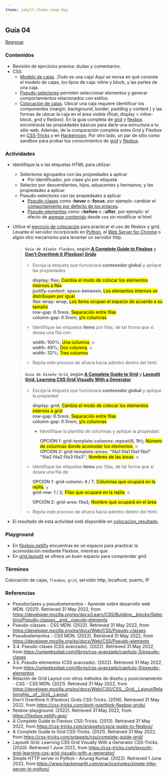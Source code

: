 ```yaml
---
theme: jekyll-theme-leap-day
---
```


## Guía 04

[Regresar](/DAWM/)

### Contenidos

* Revisión de ejercicios previos: dudas y comentarios.
* CSS
	- [Modelo de cajas](https://developer.mozilla.org/es/docs/Learn/CSS/Building__blocks/El__modelo__de__caja). ¡Todo es una caja! Aquí se revisa en qué consiste el modelo de cajas, los tipos de caja: inline y block, y las partes de una caja.
	- [Pseudo-selectores](https://developer.mozilla.org/es/docs/Learn/CSS/Building__blocks/Selectors/Pseudo-classes__and__pseudo-elements) permiten seleccionar elementos y generar comportamientos relacionados con estilos.
	- [Colocación de cajas](https://www.diegocmartin.com/modelo-de-cajas-y-posicionamiento-css/). Ubicar una caja requiere identificar los componentes (margin, background, border, padding y content ) y las formas de ubicar la caja en el área visible (float, display > inline-block, grid y flexbox). En la guía completa de [grid](https://css-tricks.com/snippets/css/complete-guide-grid/) y [flexbox](https://css-tricks.com/snippets/css/a-guide-to-flexbox/) encontrarás las propiedades básicas para darle una estructura a tu sitio web. Además, de la comparación completa entre Grid y Flexbox en [CSS-Tricks](https://css-tricks.com/quick-whats-the-difference-between-flexbox-and-grid/) y en [Hackernoon](https://hackernoon.com/the-ultimate-css-battle-grid-vs-flexbox-d40da0449faf). Por otro lado, un par de sitio como sandbox para probar tus conocimientos de [grid](https://cssgridgarden.com/#es) y [flexbox](https://flexboxfroggy.com/#es). 



### Actividades

* Identifique la o las etiquetas HTML para utilizar:
	- Selectores agrupados con las propiedades a aplicar
		+ Por identificador, por clase y/o por etiqueta
	- Selector por descendientes, hijos, adyacentes y hermanos; y las propiedades a aplicar
	- Pseudo-selectores  con las propiedades a aplicar
		+ [Pseudo-clases](https://developer.mozilla.org/es/docs/Web/CSS/Pseudo-classes) como __:hover__ o __:focus__, por ejemplo: cambiar el [comportamiento por defecto de los enlaces](https://uniwebsidad.com/libros/css-avanzado/capitulo-3/pseudo-clases).
		+ [Pseudo-elementos](https://developer.mozilla.org/es/docs/Web/CSS/Pseudo-elements) como __::before__ o __::after__, por ejemplo: el efecto de [agregar contenido](https://uniwebsidad.com/libros/css-avanzado/capitulo-3/pseudo-elementos) desde css sin modificar el html.

* Utilice el [ejercicio de colocación](../ejercicios/colocacion.zip) para practicar el uso de flexbox y grid. Levante el servidor incorporado en [Python](../tutoriales/python.md), el [Web Server for Chrome](https://chrome.google.com/webstore/detail/web-server-for-chrome/ofhbbkphhbklhfoeikjpcbhemlocgigb) o algún otro mecanismo para levantar un servidor http.
	

	> #### `Guía de diseño Flexbox`, según [A Complete Guide to Flexbox](https://css-tricks.com/snippets/css/a-guide-to-flexbox/) y [Don’t Overthink It (Flexbox) Grids](https://css-tricks.com/dont-overthink-flexbox-grids/)
	> * Escoja la etiqueta que funcionará **contenedor global** y aplique las propiedades
	>
	> 	__display: flex;__ <mark>Cambia el modo de colocar los elementos internos a flex</mark><br>
	> 	__justify-content: space-between;__ <mark>Los elementos internos se distribuyen por igual</mark><br>
	> 	__flex-wrap: wrap;__ <mark>Los ítems ocupan el espacio de acuerdo a su tamaño</mark><br>
	> 	__row-gap: 0.5rem;__ <mark>Separación entre filas</mark><br>
	> 	__column-gap: 0.5rem;__ <mark>y/o columnas</mark>
	>
	> * Identifique las etiquetas **ítems** por filas, de tal forma que si desea una fila con: 
	>
	>	__width: 100%;__ <mark>Una columna</mark>, o<br>
	>	__width: 49%;__ <mark>Dos columna</mark>, o<br>
	>	__width: 32%;__ <mark>Tres columna</mark>
	>
	> * Repita este proceso de afuera hacia adentro dentro del html.


	> ####  `Guía de diseño Grid`, según [A Complete Guide to Grid](https://css-tricks.com/snippets/css/complete-guide-grid/) y [Layoutit Grid: Learning CSS Grid Visually With a Generator](https://css-tricks.com/layoutit-grid-learning-css-grid-visually-with-a-generator/)
	> * Escoja la etiqueta que funcionará **contenedor global** y aplique la propiedad
	>
	> 	__display: grid;__ <mark>Cambia el modo de colocar los elementos internos a grid</mark><br>
	> 	__row-gap: 0.5rem;__ <mark>Separación entre filas</mark><br>
	> 	__column-gap: 0.5rem;__ <mark>y/o columnas</mark>
	>
	>   + Identifique la plantilla de columnas y aplique la propiedad:
	>
	>	  **OPCIÓN 1:** __grid-template-columns: repeat(6, 1fr);__ <mark>Número de columnas donde acomodar los elementos</mark>, o<br>
	>	  **OPCIÓN 2:** __grid-template-areas: "fila1 fila1 fila1 fila1" "fila2 fila2 fila3 fila3";__ <mark>Nombres de las áreas</mark>, o<br>
	>
	> * Identifique las etiquetas **ítems** por filas, de tal forma que si desea una fila de:
	>
	>	**OPCIÓN 1:** __grid-column: 4 / 7;__ <mark>Columnas que ocupará en la rejilla</mark>, y<br>
	>	  				__grid-row: 1 / 2;__ <mark>Filas que ocupará en la rejilla</mark>, o<br>
	>
	>	**OPCIÓN 2:** __grid-area: fila3;__ <mark>Nombre que ocupará en el área</mark><br>
	>
	> * Repita este proceso de afuera hacia adentro dentro del html. 	

* El resultado de esta actividad está disponible en [colocacion_resultado](../ejercicios/colocacion_resultado.zip).

### Playground

* En [flexbox.netlify](https://flexbox.netlify.app/) encuentras en un espacio para practicar la acomodación mediante Flexbox, mientras que  
* En [grid.layoutit](https://grid.layoutit.com/) se ofrece un buen espacio para comprender grid.


### Términos

Colocación de cajas, `flexbox`, `grid`, servidor http, localhost, puerto, IP

### Referencias

* Pseudoclases y pseudoelementos - Aprende sobre desarrollo web MDN. (2021). Retrieved 31 May 2022, from https://developer.mozilla.org/es/docs/Learn/CSS/Building__blocks/Selectors/Pseudo-classes__and__pseudo-elements
* Pseudo-classes - CSS MDN. (2022). Retrieved 31 May 2022, from https://developer.mozilla.org/es/docs/Web/CSS/Pseudo-classes
* Pseudoelementos - CSS MDN. (2022). Retrieved 31 May 2022, from https://developer.mozilla.org/es/docs/Web/CSS/Pseudo-elements
* 3.4. Pseudo-clases (CSS avanzado). (2022). Retrieved 31 May 2022, from https://uniwebsidad.com/libros/css-avanzado/capitulo-3/pseudo-clases
* 3.5. Pseudo-elementos (CSS avanzado). (2022). Retrieved 31 May 2022, from https://uniwebsidad.com/libros/css-avanzado/capitulo-3/pseudo-elementos
* Relación de Grid Layout con otros métodos de diseño y posicionamiento - CSS - CSS MDN. (2021). Retrieved 31 May 2022, from https://developer.mozilla.org/es/docs/Web/CSS/CSS__Grid__Layout/Relationship__of__Grid__Layout
* Don't Overthink It (Flexbox) Grids  CSS-Tricks. (2016). Retrieved 31 May 2022, from https://css-tricks.com/dont-overthink-flexbox-grids/
* flexbox-playground. (2022). Retrieved 31 May 2022, from https://flexbox.netlify.app/
* A Complete Guide to Flexbox  CSS-Tricks. (2013). Retrieved 31 May 2022, from https://css-tricks.com/snippets/css/a-guide-to-flexbox/
* A Complete Guide to Grid CSS-Tricks. (2021). Retrieved 31 May 2022, from https://css-tricks.com/snippets/css/complete-guide-grid/
* Layoutit Grid: Learning CSS Grid Visually With a Generator CSS-Tricks. (2020). Retrieved 1 June 2022, from https://css-tricks.com/layoutit-grid-learning-css-grid-visually-with-a-generator/
* Simple HTTP server in Python - Anurag Kumar. (2022). Retrieved 1 June 2022, from https://www.hackerearth.com/practice/notes/simple-http-server-in-python/